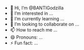 - 👋 Hi, I’m @BANTIGodzilla
- 👀 I’m interested in ...
- 🌱 I’m currently learning ...
- 💞️ I’m looking to collaborate on ...
- 📫 How to reach me ...
- 😄 Pronouns: ...
- ⚡ Fun fact: ...

<!---
BANTIGodzilla/BANTIGodzilla is a ✨ special ✨ repository because its `README.md` (this file) appears on your GitHub profile.
You can click the Preview link to take a look at your changes.
--->
